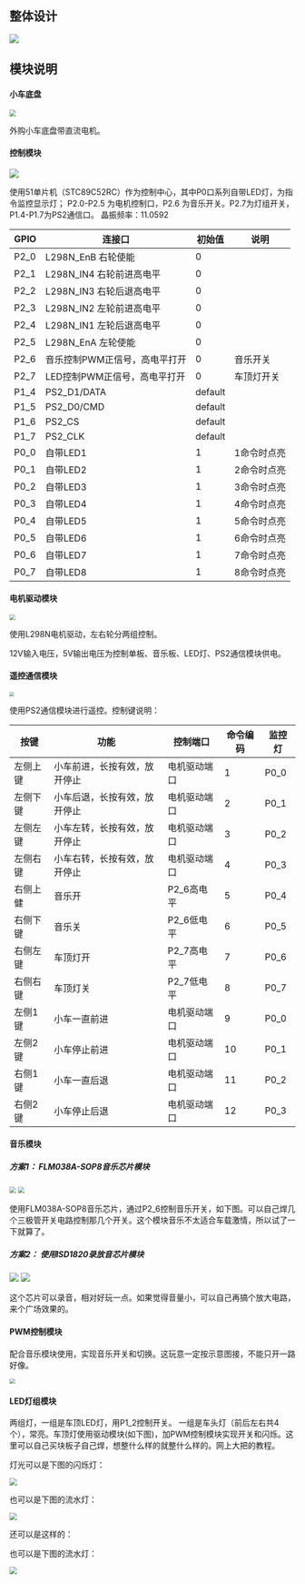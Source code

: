 ## 整体设计

![](integrate_archetecture.png)



## 模块说明

#### 小车底盘
<img src="modules/car.jpg" style="zoom:70%;" />

外购小车底盘带直流电机。


#### 控制模块
<img src="modules/51mcu.jpg" style="zoom: %;" />

使用51单片机（STC89C52RC）作为控制中心，其中P0口系列自带LED灯，为指令监控显示灯； P2.0-P2.5 为电机控制口，P2.6 为音乐开关。P2.7为灯组开关，P1.4-P1.7为PS2通信口。
晶振频率：11.0592

| GPIO | 连接口                        | 初始值  | 说明        |
| ---- | ----------------------------- | ------- | ----------- |
| P2_0 | L298N_EnB 右轮使能            | 0       |             |
| P2_1 | L298N_IN4 右轮前进高电平      | 0       |             |
| P2_2 | L298N_IN3 右轮后退高电平      | 0       |             |
| P2_3 | L298N_IN2 左轮前进高电平      | 0       |             |
| P2_4 | L298N_IN1 左轮后退高电平      | 0       |             |
| P2_5 | L298N_EnA 左轮使能            | 0       |             |
| P2_6 | 音乐控制PWM正信号，高电平打开 | 0       | 音乐开关    |
| P2_7 | LED控制PWM正信号，高电平打开  | 0       | 车顶灯开关  |
| P1_4 | PS2_D1/DATA                   | default |             |
| P1_5 | PS2_D0/CMD                    | default |             |
| P1_6 | PS2_CS                        | default |             |
| P1_7 | PS2_CLK                       | default |             |
| P0_0 | 自带LED1                      | 1       | 1命令时点亮 |
| P0_1 | 自带LED2                      | 1       | 2命令时点亮 |
| P0_2 | 自带LED3                      | 1       | 3命令时点亮 |
| P0_3 | 自带LED4                      | 1       | 4命令时点亮 |
| P0_4 | 自带LED5                      | 1       | 5命令时点亮 |
| P0_5 | 自带LED6                      | 1       | 6命令时点亮 |
| P0_6 | 自带LED7                      | 1       | 7命令时点亮 |
| P0_7 | 自带LED8                      | 1       | 8命令时点亮 |



#### 电机驱动模块
<img src="modules/L298N.png" style="zoom:60%;" />

使用L298N电机驱动，左右轮分两组控制。

12V输入电压，5V输出电压为控制单板、音乐板、LED灯、PS2通信模块供电。



#### 遥控通信模块

<img src="modules/ps2.jpg" style="zoom:50%;" />

使用PS2通信模块进行遥控。控制键说明：

| 按键     | 功能                         | 控制端口     | 命令编码 | 监控灯 |
| -------- | ---------------------------- | ------------ | -------- | ------ |
| 左侧上键 | 小车前进，长按有效，放开停止 | 电机驱动端口 | 1        | P0_0   |
| 左侧下键 | 小车后退，长按有效，放开停止 | 电机驱动端口 | 2        | P0_1   |
| 左侧左键 | 小车左转，长按有效，放开停止 | 电机驱动端口 | 3        | P0_2   |
| 左侧右键 | 小车右转，长按有效，放开停止 | 电机驱动端口 | 4        | P0_3   |
| 右侧上健 | 音乐开                       | P2_6高电平   | 5        | P0_4   |
| 右侧下键 | 音乐关                       | P2_6低电平   | 6        | P0_5   |
| 右侧左键 | 车顶灯开                     | P2_7高电平   | 7        | P0_6   |
| 右侧右键 | 车顶灯关                     | P2_7低电平   | 8        | P0_7   |
| 左侧1键 | 小车一直前进           | 电机驱动端口 | 9 | P0_0 |
| 左侧2键 | 小车停止前进                 | 电机驱动端口 | 10 | P0_1 |
| 右侧1键 | 小车一直后退 | 电机驱动端口 | 11 | P0_2 |
| 右侧2键 | 小车停止后退 | 电机驱动端口 | 12 | P0_3 |

#### 音乐模块

##### 方案1： FLM038A-SOP8音乐芯片模块

<img src="modules/flm038-sop8-body.jpg" style="zoom:70%;" />

<img src="modules/flm038-sop8-board.jpg" style="zoom:70%;" />

使用FLM038A-SOP8音乐芯片，通过P2_6控制音乐开关，如下图。可以自己焊几个三极管开关电路控制那几个开关。这个模块音乐不太适合车载激情，所以试了一下就算了。



##### 方案2： 使用ISD1820录放音芯片模块

<img src="modules/isd1820.jpg"/>

<img src="modules/isd1820_board.png"/>

这个芯片可以录音，相对好玩一点。如果觉得音量小，可以自己再搞个放大电路，来个广场效果的。



#### PWM控制模块

配合音乐模块使用，实现音乐开关和切换。这玩意一定按示意图接，不能只开一路好像。

<img src="modules/pwm_mos.jpg" style="zoom:60%;" />

#### LED灯组模块

 两组灯，一组是车顶LED灯，用P1_2控制开关。 一组是车头灯（前后左右共4个），常亮。车顶灯使用驱动模块(如下图)，加PWM控制模块实现开关和闪烁。这里可以自己买块板子自己焊，想整什么样的就整什么样的。网上大把的教程。

灯光可以是下图的闪烁灯：

<img src="modules/led_group.jpg" style="zoom:80%;" />

也可以是下图的流水灯：

<img src="modules/led_flow_single_ctrl.jpg" style="zoom:80%;" />

还可以是这样的：

也可以是下图的流水灯：

<img src="modules/led_flow_double_ctrl.png" style="zoom:80%;" />





